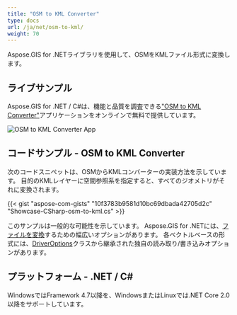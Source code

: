 ```yaml
---
title: "OSM to KML Converter"
type: docs
url: /ja/net/osm-to-kml/
weight: 70
---
```


Aspose.GIS for .NETライブラリを使用して、OSMをKMLファイル形式に変換します。

## **ライブサンプル**

Aspose.GIS for .NET / C#は、機能と品質を調査できる["OSM to KML Converter"](https://products.aspose.app/gis/conversion/osm-to-kml)アプリケーションをオンラインで無料で提供しています。

![OSM to KML Converter App](conversion.png)

## **コードサンプル - OSM to KML Converter**

次のコードスニペットは、OSMからKMLコンバーターの実装方法を示しています。 目的のKMLレイヤーに空間参照系を指定すると、すべてのジオメトリがそれに変換されます。

{{< gist "aspose-com-gists" "10f3783b9581d10bc69dbada42705d2c" "Showcase-CSharp-osm-to-kml.cs" >}}

このサンプルは一般的な可能性を示しています。 Aspose.GIS for .NETには、[ファイルを変換](https://docs.aspose.com/gis/net/vector-layers/)するための幅広いオプションがあります。 各ベクトルベースの形式には、[DriverOptions](https://reference.aspose.com/gis/net/aspose.gis/driveroptions)クラスから継承された独自の読み取り/書き込みオプションがあります。

## **プラットフォーム - .NET / C#**

WindowsではFramework 4.7以降を、WindowsまたはLinuxでは.NET Core 2.0以降をサポートしています。
